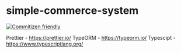 # simple-commerce-system

[![Commitizen friendly](https://img.shields.io/badge/commitizen-friendly-brightgreen.svg)](http://commitizen.github.io/cz-cli/)

Prettier - https://prettier.io/
TypeORM - https://typeorm.io/
Typescipt - https://www.typescriptlang.org/
